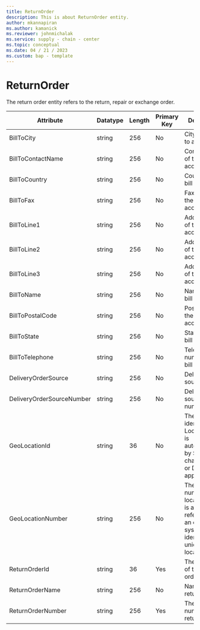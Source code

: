 ```yaml
---
title: ReturnOrder
description: This is about ReturnOrder entity.
author: mkannapiran
ms.author: kamanick
ms.reviewer: johnmichalak
ms.service: supply - chain - center
ms.topic: conceptual
ms.date: 04 / 21 / 2023
ms.custom: bap - template
---
```


# **ReturnOrder**

The return order entity refers to the return, repair or exchange order.


|	Attribute	|	Datatype	|	Length	|	Primary Key	|	Description	|
|---------------|--------|------|----------|-----------|
|	BillToCity	|	string	|	256	|	No	|	City of the bill to account	|
|	BillToContactName	|	string	|	256	|	No	|	Contact name of the bill to account	|
|	BillToCountry	|	string	|	256	|	No	|	Country of the bill to account	|
|	BillToFax	|	string	|	256	|	No	|	Fax number of the bill to account	|
|	BillToLine1	|	string	|	256	|	No	|	Address line 1 of the bill to account	|
|	BillToLine2	|	string	|	256	|	No	|	Address line 2 of the bill to account	|
|	BillToLine3	|	string	|	256	|	No	|	Address line 3 of the bill to account	|
|	BillToName	|	string	|	256	|	No	|	Name of the bill to account	|
|	BillToPostalCode	|	string	|	256	|	No	|	Postal code of the bill to account	|
|	BillToState	|	string	|	256	|	No	|	State of the bill to account	|
|	BillToTelephone	|	string	|	256	|	No	|	Telephone number of the bill to account	|
|	DeliveryOrderSource	|	string	|	256	|	No	|	Delivery order source	|
|	DeliveryOrderSourceNumber	|	string	|	256	|	No	|	Delivery order source number	|
|	GeoLocationId	|	string	|	36	|	No	|	The unique identifier of a Location. This is autogenerated by Supply chain center or D365 applications	|
|	GeoLocationNumber	|	string	|	256	|	No	|	The unique number of a location. This is a referenced in an external system to identify the unique location	|
|	ReturnOrderId	|	string	|	36	|	Yes	|	The unique Id of the return order	|
|	ReturnOrderName	|	string	|	256	|	No	|	Name of the return order	|
|	ReturnOrderNumber	|	string	|	256	|	Yes	|	The unique number of the return order	|
